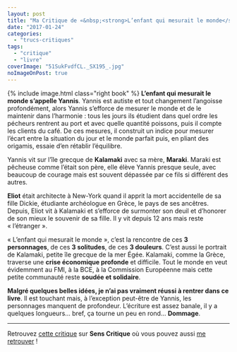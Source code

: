 ```yaml
---
layout: post
title: "Ma Critique de «&nbsp;<strong>L’enfant qui mesurait le monde</strong>&nbsp;» de <em>Metin Arditi</em>"
date: "2017-01-24"
categories: 
  - "trucs-critiques"
tags: 
  - "critique"
  - "livre"
coverImage: "51SukFvdfCL._SX195_.jpg"
noImageOnPost: true
---
```


{% include image.html class="right book" %}
**L’enfant qui mesurait le monde s’appelle Yannis**. Yannis est autiste et tout changement l’angoisse profondément, alors Yannis s’efforce de mesurer le monde et de le maintenir dans l’harmonie : tous les jours ils étudient dans quel ordre les pécheurs rentrent au port et avec quelle quantité poissons, puis il compte les clients du café. De ces mesures, il construit un indice pour mesurer l’écart entre la situation du jour et le monde parfait puis, en pliant des origamis, essaie d’en rétablir l’équilibre.

Yannis vit sur l’île grecque de **Kalamaki** avec sa mère, **Maraki**. Maraki est pêcheuse comme l’était son père, elle élève Yannis presque seule, avec beaucoup de courage mais est souvent dépassée par ce fils si différent des autres.

**Eliot** était architecte à New-York quand il apprit la mort accidentelle de sa fille Dickie, étudiante archéologue en Grèce, le pays de ses ancêtres. Depuis, Eliot vit à Kalamaki et s’efforce de surmonter son deuil et d’honorer de son mieux le souvenir de sa fille. Il y vit depuis 12 ans mais reste « l’étranger ».

« L’enfant qui mesurait le monde », c’est la rencontre de ces **3 personnages**, de ces **3 solitudes**, de ces **3 douleurs**. C’est aussi le portrait de Kalamaki, petite île grecque de la mer Égée. Kalamaki, comme la Grèce, traverse une **crise économique profonde** et difficile. Tout le monde en veut évidemment au FMI, à la BCE, à la Commission Européenne mais cette petite communauté reste **soudée et solidaire**.

**Malgré quelques belles idées, je n’ai pas vraiment réussi à rentrer dans ce livre**. Il est touchant mais, à l’exception peut-être de Yannis, les personnages manquent de profondeur. L’écriture est assez banale, il y a quelques longueurs... bref, ça tourne un peu en rond... **Dommage**.

* * *

Retrouvez [cette critique](https://www.senscritique.com/livre/L_enfant_qui_mesurait_le_monde/critique/117951745) sur **Sens Critique** où vous pouvez aussi [me retrouver](http://www.senscritique.com/Arnaud_Malon) !

